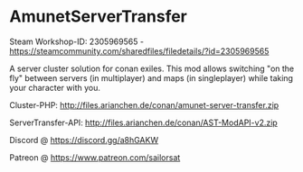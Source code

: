 # AmunetServerTransfer
Steam Workshop-ID: 2305969565 - https://steamcommunity.com/sharedfiles/filedetails/?id=2305969565

A server cluster solution for conan exiles.
This mod allows switching "on the fly" between servers (in multiplayer) and maps (in singleplayer) while taking your character with you.

Cluster-PHP: http://files.arianchen.de/conan/amunet-server-transfer.zip

ServerTransfer-API: http://files.arianchen.de/conan/AST-ModAPI-v2.zip


Discord @ https://discord.gg/a8hGAKW

Patreon @ https://www.patreon.com/sailorsat
